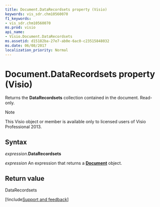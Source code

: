```yaml
---
title: Document.DataRecordsets property (Visio)
keywords: vis_sdr.chm10560070
f1_keywords:
- vis_sdr.chm10560070
ms.prod: visio
api_name:
- Visio.Document.DataRecordsets
ms.assetid: d15182ba-27e7-ab0e-6ac0-c23515848032
ms.date: 06/08/2017
localization_priority: Normal
---
```



# Document.DataRecordsets property (Visio)

Returns the **DataRecordsets** collection contained in the document. Read-only.


> [!NOTE] 
> This Visio object or member is available only to licensed users of Visio Professional 2013.


## Syntax

_expression_.**DataRecordsets**

_expression_ An expression that returns a **[Document](Visio.Document.md)** object.


## Return value

DataRecordsets

[!include[Support and feedback](~/includes/feedback-boilerplate.md)]